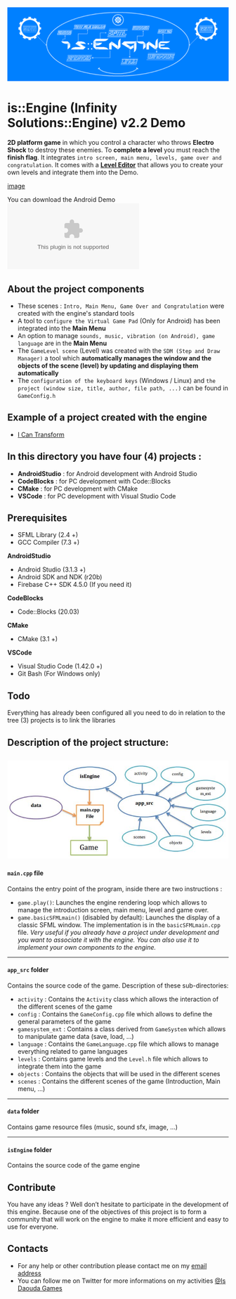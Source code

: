 ![header](./images/is_Engine_logo.png)
----------------------------

# is::Engine (Infinity Solutions::Engine) v2.2 Demo

**2D platform game** in which you control a character who throws **Electro Shock** to destroy these enemies. To **complete a level** you must reach the **finish flag**.
It integrates `intro screen, main menu, levels, game over and congratulation`. It comes with a **[Level Editor](https://github.com/Is-Daouda/is-Engine-Level-Editor)** that allows you to create your own levels and integrate them into the Demo.

[image](./images/demo_screen.png)

You can download the Android Demo **![here](./demo-apk/is-Engine-v2.2-demo.apk)**

## About the project components
- These scenes : `Intro, Main Menu, Game Over and Congratulation` were created with the engine's standard tools
- A tool to `configure the Virtual Game Pad` (Only for Android) has been integrated into the **Main Menu**
- An option to manage `sounds, music, vibration (on Android), game language` are in the **Main Menu**
- The `GameLevel scene` (Level) was created with the `SDM (Step and Draw Manager)` a tool which **automatically manages the window and the objects of the scene (level) by updating and displaying them automatically**
- The `configuration of the keyboard keys` (Windows / Linux) and `the project (window size, title, author, file path, ...)` can be found in `GameConfig.h`

## Example of a project created with the engine
- [I Can Transform](https://play.google.com/store/apps/details?id=com.isdaouda.icantransform&hl=En)

## In this directory you have four (4) projects :
- **AndroidStudio**        : for Android development with Android Studio
- **CodeBlocks**           : for PC development with Code::Blocks
- **CMake**           	   : for PC development with CMake
- **VSCode**               : for PC development with Visual Studio Code

## Prerequisites
- SFML Library (2.4 +)
- GCC Compiler (7.3 +)

**AndroidStudio**
- Android Studio (3.1.3 +)
- Android SDK and NDK (r20b)
- Firebase C++ SDK 4.5.0 (If you need it)

**CodeBlocks**
- Code::Blocks (20.03)

**CMake**
- CMake (3.1 +)

**VSCode**
- Visual Studio Code (1.42.0 +)
- Git Bash (For Windows only)

## Todo
Everything has already been configured all you need to do in relation to the tree (3) projects is to link the libraries

## Description of the project structure:
![header](./images/is_Engine_structure.png)
----------------------------
#### `main.cpp` file
Contains the entry point of the program, inside there are two instructions :
- `game.play()`: Launches the engine rendering loop which allows to manage the introduction screen, main menu, level and game over.
- `game.basicSFMLmain()` (disabled by default): Launches the display of a classic SFML window. The implementation is in the `basicSFMLmain.cpp` file. *Very useful if you already have a project under development and you want to associate it with the engine. You can also use it to implement your own components to the engine.*

----------------------------
#### `app_src` folder
Contains the source code of the game.
Description of these sub-directories:
- `activity` : Contains the `Activity` class which allows the interaction of the different scenes of the game
- `config`   : Contains the `GameConfig.cpp` file which allows to define the general parameters of the game
- `gamesystem_ext` : Contains a class derived from `GameSystem` which allows to manipulate game data (save, load, ...)
- `language` : Contains the `GameLanguage.cpp` file which allows to manage everything related to game languages
- `levels`   : Contains game levels and the `Level.h` file which allows to integrate them into the game
- `objects`  : Contains the objects that will be used in the different scenes
- `scenes`   : Contains the different scenes of the game (Introduction, Main menu, ...)

----------------------------
#### `data` folder
Contains game resource files (music, sound sfx, image, ...)

----------------------------
#### `isEngine` folder
Contains the source code of the game engine

## Contribute
You have any ideas ? Well don’t hesitate to participate in the development of this engine. Because one of the objectives of this project is to form a community that will work on the engine to make it more efficient and easy to use for everyone.

## Contacts
  * For any help or other contribution please contact me on my [email address](mailto:isdaouda.n@gmail.com)
  * You can follow me on Twitter for more informations on my activities [@Is Daouda Games](https://twitter.com/IsDaouda_Games)